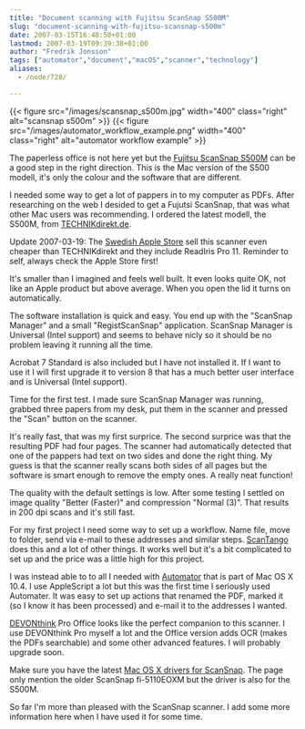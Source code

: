 ```yaml
---
title: "Document scanning with Fujitsu ScanSnap S500M"
slug: "document-scanning-with-fujitsu-scansnap-s500m"
date: 2007-03-15T16:48:50+01:00
lastmod: 2007-03-19T09:39:38+01:00
author: "Fredrik Jonsson"
tags: ["automator","document","macOS","scanner","technology"]
aliases:
  - /node/728/

---
```


{{< figure src="/images/scansnap_s500m.jpg" width="400" class="right" alt="scansnap s500m" >}}
{{< figure src="/images/automator_workflow_example.png" width="400" class="right" alt="automator workflow example" >}}

The paperless office is not here yet but the [Fujitsu ScanSnap S500M](http://www.fujitsu.com/global/services/computing/peripheral/scanners/product/s500m/) can be a good step in the right direction. This is the Mac version of the S500 modell, it's only the colour and the software that are different.

I needed some way to get a lot of pappers in to my computer as PDFs. After researching on the web I desided to get a Fujutsi ScanSnap, that was what other Mac users was recommending. I ordered the latest modell, the S500M, from [TECHNIKdirekt.de](http://technikdirekt.de/).

Update 2007-03-19: The [Swedish Apple Store](http://www.apple.com/swedenstore/) sell this scanner even cheaper than TECHNIKdirekt and they include ReadIris Pro 11. Reminder to self, always check the Apple Store first!

It's smaller than I imagined and feels well built. It even looks quite OK, not like an Apple product but above average. When you open the lid it turns on automatically.

The software installation is quick and easy. You end up with the "ScanSnap Manager" and a small "RegistScanSnap" application. ScanSnap Manager is Universal (Intel support) and seems to behave nicly so it should be no problem leaving it running all the time.

Acrobat 7 Standard is also included but I have not installed it. If I want to use it I will first upgrade it to version 8 that has a much better user interface and is Universal (Intel support).

Time for the first test. I made sure ScanSnap Manager was running, grabbed three papers from my desk, put them in the scanner and pressed the "Scan" button on the scanner.

It's really fast, that was my first surprice. The second surprice was that the resulting PDF had four pages. The scanner had automatically detected that one of the pappers had text on two sides and done the right thing. My guess is that the scanner really scans both sides of all pages but the software is smart enough to remove the empty ones. A really neat function!

The quality with the default settings is low. After some testing I settled on image quality "Better (Faster)" and compression "Normal (3)". That results in 200 dpi scans and it's still fast.

For my first project I need some way to set up a workflow. Name file, move to folder, send via e-mail to these addresses and similar steps. [ScanTango](http://www.scantango.com/) does this and a lot of other things. It works well but it's a bit complicated to set up and the price was a little high for this project.

I was instead able to to all I needed with [Automator](http://www.apple.com/macosx/features/automator/) that is part of Mac OS X 10.4. I use AppleScript a lot but this was the first time I seriously used Automater. It was easy to set up actions that renamed the PDF, marked it (so I know it has been processed) and e-mail it to the addresses I wanted.

[DEVONthink](http://www.devon-technologies.com/products/devonthink/) Pro Office looks like the perfect companion to this scanner. I use DEVONthink Pro myself a lot and the Office version adds OCR (makes the PDFs searchable) and some other advanced features. I will probably upgrade soon.

Make sure you have the latest [Mac OS X drivers for ScanSnap](http://www.fujitsu.com/global/support/computing/peripheral/scanners/drivers/5110eoxm.html). The page only mention the older ScanSnap fi-5110EOXM but the driver is also for the S500M.

So far I'm more than pleased with the ScanSnap scanner. I add some more information here when I have used it for some time.

